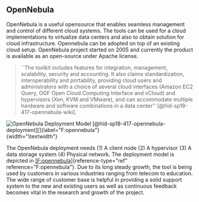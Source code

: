 OpenNebula
----------

OpenNebula is a useful opensource that enables seamless management and
control of different cloud systems. The tools can be used for a cloud
implementations to virtualize data centers and also to obtain solution
for cloud infrastructure. Opennebula can be adopted on top of an
existing cloud setup. OpenNebula project started on 2005 and currently
the product is available as an open-source under Apache license.

> ``The toolkit includes features for integration, management,
> scalability, security and accounting. It also claims
> standardization, interoperability and portability, providing cloud
> users and administrators with a choice of several cloud interfaces
> (Amazon EC2 Query, OGF Open Cloud Computing Interface and vCloud)
> and hypervisors (Xen, KVM and VMware), and can accommodate multiple
> hardware and software combinations in a data
> center'' [@hid-sp18-417-opennebula-wiki].



![OpenNebula Deployment
Model [@hid-sp18-417-opennebula-deployment][]{label="F:opennebula"}](images/hid-sp18-417-opennebula.png){width="\textwidth"}

The OpenNebula deployment needs (1) A client node (2) A hypervisor (3) A
data storage system (4) Physical network. The deployment model is
depicted in [\[F:opennebula\]](#F:opennebula){reference-type="ref"
reference="F:opennebula"}. Due to its long steady growth, the tool is
being used by customers in various industries ranging from telecom to
education. The wide range of customer base is helpful in providing a
solid support system to the new and existing users as well as continuous
feedback becomes vital in the research and growth of the project.
